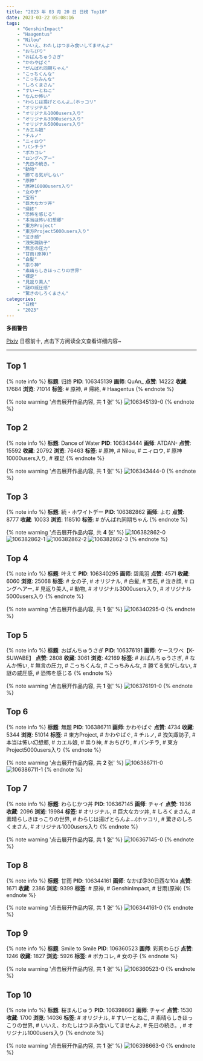 ```yaml
---
title: "2023 年 03 月 20 日 日榜 Top10"
date: 2023-03-22 05:08:16
tags:
    - "GenshinImpact"
    - "Haagentus"
    - "Nilou"
    - "いいえ、わたしはつまみ食いしてませんよ"
    - "おちびり"
    - "おぱんちゅうさぎ"
    - "かわやばぐ"
    - "がんばれ同期ちゃん"
    - "こっちくんな"
    - "こっちみんな"
    - "しろくまさん"
    - "すいーとねこ"
    - "なんか怖い"
    - "わらじは揚げとらんよ…(ホッコリ"
    - "オリジナル"
    - "オリジナル1000users入り"
    - "オリジナル3000users入り"
    - "オリジナル5000users入り"
    - "カエル娘"
    - "チルノ"
    - "ニィロウ"
    - "パンチラ"
    - "ボカコレ"
    - "ロングヘアー"
    - "先日の続き。"
    - "動物"
    - "勝てる気がしない"
    - "原神"
    - "原神10000users入り"
    - "女の子"
    - "宝石"
    - "巨大なカツ丼"
    - "帰終"
    - "恐怖を感じる"
    - "本当は怖い幻想郷"
    - "東方Project"
    - "東方Project5000users入り"
    - "泣き顔"
    - "洩矢諏訪子"
    - "無言の圧力"
    - "甘雨(原神)"
    - "白髪"
    - "祟り神"
    - "素晴らしきほっこりの世界"
    - "裸足"
    - "見返り美人"
    - "謎の威圧感"
    - "驚きのしろくまさん"
categories:
    - "日榜"
    - "2023"
---
```


<i class="fa fa-triangle-exclamation"></i>**多图警告**<i class="fa fa-triangle-exclamation"></i>

[Pixiv](https://www.pixiv.net/) 日榜前十, 点击下方阅读全文查看详细内容~

<!-- more -->

---

## Top 1

{% note info %}
**标题**: 归终
**PID**: 106345139 **画师**: QuAn_
**点赞**: 14222 **收藏**: 17684 **浏览**: 71014
**标签**: # 原神, # 帰終, # Haagentus
{% endnote %}

{% note warning '点击展开作品内容, 共 **1** 张' %}
![106345139-0](https://i.pixiv.re/img-original/img/2023/03/19/02/59/30/106345139_p0.jpg)
{% endnote %}

## Top 2

{% note info %}
**标题**: Dance of Water
**PID**: 106343444 **画师**: ATDAN-
**点赞**: 15592 **收藏**: 20792 **浏览**: 76463
**标签**: # 原神, # Nilou, # ニィロウ, # 原神10000users入り, # 裸足
{% endnote %}

{% note warning '点击展开作品内容, 共 **1** 张' %}
![106343444-0](https://i.pixiv.re/img-original/img/2023/03/19/05/15/50/106343444_p0.jpg)
{% endnote %}

## Top 3

{% note info %}
**标题**: 続・ホワイトデー
**PID**: 106382862 **画师**: よむ
**点赞**: 8777 **收藏**: 10033 **浏览**: 118510
**标签**: # がんばれ同期ちゃん
{% endnote %}

{% note warning '点击展开作品内容, 共 **4** 张' %}
![106382862-0](https://i.pixiv.re/img-original/img/2023/03/20/08/26/51/106382862_p0.png)
![106382862-1](https://i.pixiv.re/img-original/img/2023/03/20/08/26/51/106382862_p1.png)
![106382862-2](https://i.pixiv.re/img-original/img/2023/03/20/08/26/51/106382862_p2.png)
![106382862-3](https://i.pixiv.re/img-original/img/2023/03/20/08/26/51/106382862_p3.png)
{% endnote %}

## Top 4

{% note info %}
**标题**: 叶えて
**PID**: 106340295 **画师**: 碧風羽
**点赞**: 4571 **收藏**: 6060 **浏览**: 25068
**标签**: # 女の子, # オリジナル, # 白髪, # 宝石, # 泣き顔, # ロングヘアー, # 見返り美人, # 動物, # オリジナル3000users入り, # オリジナル5000users入り
{% endnote %}

{% note warning '点击展开作品内容, 共 **1** 张' %}
![106340295-0](https://i.pixiv.re/img-original/img/2023/03/19/00/01/47/106340295_p0.jpg)
{% endnote %}

## Top 5

{% note info %}
**标题**: おぱんちゅうさぎ
**PID**: 106376191 **画师**: ケースワベ【K-SUWABE】
**点赞**: 2808 **收藏**: 3061 **浏览**: 42169
**标签**: # おぱんちゅうさぎ, # なんか怖い, # 無言の圧力, # こっちくんな, # こっちみんな, # 勝てる気がしない, # 謎の威圧感, # 恐怖を感じる
{% endnote %}

{% note warning '点击展开作品内容, 共 **1** 张' %}
![106376191-0](https://i.pixiv.re/img-original/img/2023/03/20/00/50/43/106376191_p0.jpg)
{% endnote %}

## Top 6

{% note info %}
**标题**: 無題
**PID**: 106386711 **画师**: かわやばぐ
**点赞**: 4734 **收藏**: 5344 **浏览**: 51014
**标签**: # 東方Project, # かわやばぐ, # チルノ, # 洩矢諏訪子, # 本当は怖い幻想郷, # カエル娘, # 祟り神, # おちびり, # パンチラ, # 東方Project5000users入り
{% endnote %}

{% note warning '点击展开作品内容, 共 **2** 张' %}
![106386711-0](https://i.pixiv.re/img-original/img/2023/03/20/12/47/18/106386711_p0.jpg)
![106386711-1](https://i.pixiv.re/img-original/img/2023/03/20/12/47/18/106386711_p1.jpg)
{% endnote %}

## Top 7

{% note info %}
**标题**: わらじかつ丼
**PID**: 106367145 **画师**: チャイ
**点赞**: 1936 **收藏**: 2096 **浏览**: 19984
**标签**: # オリジナル, # 巨大なカツ丼, # しろくまさん, # 素晴らしきほっこりの世界, # わらじは揚げとらんよ…(ホッコリ, # 驚きのしろくまさん, # オリジナル1000users入り
{% endnote %}

{% note warning '点击展开作品内容, 共 **1** 张' %}
![106367145-0](https://i.pixiv.re/img-original/img/2023/03/19/21/11/02/106367145_p0.png)
{% endnote %}

## Top 8

{% note info %}
**标题**: 甘雨
**PID**: 106344161 **画师**: なかば@30日西な10a
**点赞**: 1671 **收藏**: 2386 **浏览**: 9399
**标签**: # 原神, # GenshinImpact, # 甘雨(原神)
{% endnote %}

{% note warning '点击展开作品内容, 共 **1** 张' %}
![106344161-0](https://i.pixiv.re/img-original/img/2023/03/19/02/07/26/106344161_p0.png)
{% endnote %}

## Top 9

{% note info %}
**标题**: Smile to Smile
**PID**: 106360523 **画师**: 彩莉わらび
**点赞**: 1246 **收藏**: 1827 **浏览**: 5926
**标签**: # ボカコレ, # 女の子
{% endnote %}

{% note warning '点击展开作品内容, 共 **1** 张' %}
![106360523-0](https://i.pixiv.re/img-original/img/2023/03/19/17/49/07/106360523_p0.jpg)
{% endnote %}

## Top 10

{% note info %}
**标题**: 桜まんじゅう
**PID**: 106398663 **画师**: チャイ
**点赞**: 1530 **收藏**: 1700 **浏览**: 14036
**标签**: # オリジナル, # すいーとねこ, # 素晴らしきほっこりの世界, # いいえ、わたしはつまみ食いしてませんよ, # 先日の続き。, # オリジナル1000users入り
{% endnote %}

{% note warning '点击展开作品内容, 共 **1** 张' %}
![106398663-0](https://i.pixiv.re/img-original/img/2023/03/20/21/45/19/106398663_p0.png)
{% endnote %}
